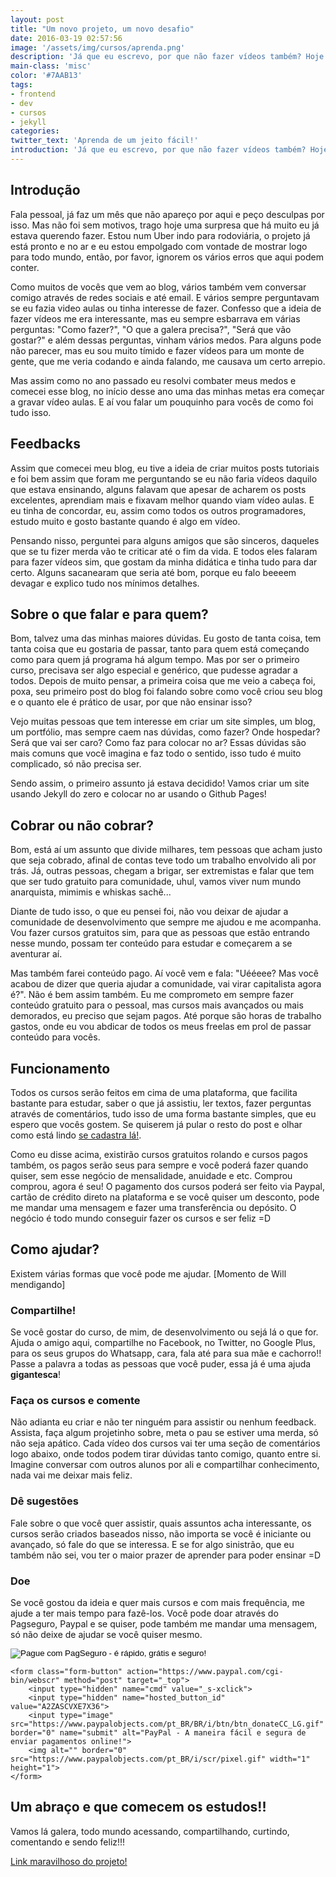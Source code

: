 ```yaml
---
layout: post
title: "Um novo projeto, um novo desafio"
date: 2016-03-19 02:57:56
image: '/assets/img/cursos/aprenda.png'
description: 'Já que eu escrevo, por que não fazer vídeos também? Hoje começa mais um desafio pessoal meu, criar cursos sobre desenvolvimento web em geral.'
main-class: 'misc'
color: '#7AAB13'
tags:
- frontend
- dev
- cursos
- jekyll
categories:
twitter_text: 'Aprenda de um jeito fácil!'
introduction: 'Já que eu escrevo, por que não fazer vídeos também? Hoje começa mais um desafio pessoal meu, criar cursos sobre desenvolvimento web em geral.'
---
```


## Introdução

Fala pessoal, já faz um mês que não apareço por aqui e peço desculpas por isso. Mas não foi sem motivos, trago hoje uma surpresa que há muito eu já estava querendo fazer. Estou num Uber indo para rodoviária, o projeto já está pronto e no ar e eu estou empolgado com vontade de mostrar logo para todo mundo, então, por favor, ignorem os vários erros que aqui podem conter.

Como muitos de vocês que vem ao blog, vários também vem conversar comigo através de redes sociais e até email. E vários sempre perguntavam se eu fazia video aulas ou tinha interesse de fazer. Confesso que a ideia de fazer vídeos me era interessante, mas eu sempre esbarrava em várias perguntas: "Como fazer?", "O que a galera precisa?", "Será que vão gostar?" e além dessas perguntas, vinham vários medos. Para alguns pode não parecer, mas eu sou muito tímido e fazer vídeos para um monte de gente, que me veria codando e ainda falando, me causava um certo arrepio.

Mas assim como no ano passado eu resolvi combater meus medos e comecei esse blog, no início desse ano uma das minhas metas era começar a gravar vídeo aulas. E aí vou falar um pouquinho para vocês de como foi tudo isso.


## Feedbacks

Assim que comecei meu blog, eu tive a ideia de criar muitos posts tutoriais e foi bem assim que foram me perguntando se eu não faria vídeos daquilo que estava ensinando, alguns falavam que apesar de acharem os posts excelentes, aprendiam mais e fixavam melhor quando viam vídeo aulas. E eu tinha de concordar, eu, assim como todos os outros programadores, estudo muito e gosto bastante quando é algo em vídeo.

Pensando nisso, perguntei para alguns amigos que são sinceros, daqueles que se tu fizer merda vão te criticar até o fim da vida. E todos eles falaram para fazer vídeos sim, que gostam da minha didática e tinha tudo para dar certo. Alguns sacanearam que seria até bom, porque eu falo beeeem devagar e explico tudo nos mínimos detalhes.


## Sobre o que falar e para quem?

Bom, talvez uma das minhas maiores dúvidas. Eu gosto de tanta coisa, tem tanta coisa que eu gostaria de passar, tanto para quem está começando como para quem já programa há algum tempo. Mas por ser o primeiro curso, precisava ser algo especial e genérico, que pudesse agradar a todos. Depois de muito pensar, a primeira coisa que me veio a cabeça foi, poxa, seu primeiro post do blog foi falando sobre como você criou seu blog e o quanto ele é prático de usar, por que não ensinar isso?

Vejo muitas pessoas que tem interesse em criar um site simples, um blog, um portfólio, mas sempre caem nas dúvidas, como fazer? Onde hospedar? Será que vai ser caro? Como faz para colocar no ar? Essas dúvidas são mais comuns que você imagina e faz todo o sentido, isso tudo é muito complicado, só não precisa ser.

Sendo assim, o primeiro assunto já estava decidido! Vamos criar um site usando Jekyll do zero e colocar no ar usando o Github Pages!


## Cobrar ou não cobrar?

Bom, está aí um assunto que divide milhares, tem pessoas que acham justo que seja cobrado, afinal de contas teve todo um trabalho envolvido ali por trás. Já, outras pessoas, chegam a brigar, ser extremistas e falar que tem que ser tudo gratuito para comunidade, uhul, vamos viver num mundo anarquista, mimimis e whiskas sachê...

Diante de tudo isso, o que eu pensei foi, não vou deixar de ajudar a comunidade de desenvolvimento que sempre me ajudou e me acompanha. Vou fazer cursos gratuitos sim, para que as pessoas que estão entrando nesse mundo, possam ter conteúdo para estudar e começarem a se aventurar aí.

Mas também farei conteúdo pago. Aí você vem e fala: "Uééeee? Mas você acabou de dizer que queria ajudar a comunidade, vai virar capitalista agora é?". Não é bem assim também. Eu me comprometo em sempre fazer conteúdo gratuito para o pessoal, mas cursos mais avançados ou mais demorados, eu preciso que sejam pagos. Até porque são horas de trabalho gastos, onde eu vou abdicar de todos os meus freelas em prol de passar conteúdo para vocês.


## Funcionamento

Todos os cursos serão feitos em cima de uma plataforma, que facilita bastante para estudar, saber o que já assistiu, ler textos, fazer perguntas através de comentários, tudo isso de uma forma bastante simples, que eu espero que vocês gostem. Se quiserem já pular o resto do post e olhar como está lindo [se cadastra lá!](http://willianjusten.teachable.com/).

Como eu disse acima, existirão cursos gratuitos rolando e cursos pagos também, os pagos serão seus para sempre e você poderá fazer quando quiser, sem esse negócio de mensalidade, anuidade e etc. Comprou comprou, agora é seu! O pagamento dos cursos poderá ser feito via Paypal, cartão de crédito direto na plataforma e se você quiser um desconto, pode me mandar uma mensagem e fazer uma transferência ou depósito. O negócio é todo mundo conseguir fazer os cursos e ser feliz =D


## Como ajudar?

Existem várias formas que você pode me ajudar. [Momento de Will mendigando]

### Compartilhe!

Se você gostar do curso, de mim, de desenvolvimento ou sejá lá o que for. Ajuda o amigo aqui, compartilhe no Facebook, no Twitter, no Google Plus, para os seus grupos do Whatsapp, cara, fala até para sua mãe e cachorro!! Passe a palavra a todas as pessoas que você puder, essa já é uma ajuda **gigantesca**!

### Faça os cursos e comente

Não adianta eu criar e não ter ninguém para assistir ou nenhum feedback. Assista, faça algum projetinho sobre, meta o pau se estiver uma merda, só não seja apático. Cada vídeo dos cursos vai ter uma seção de comentários logo abaixo, onde todos podem tirar dúvidas tanto comigo, quanto entre si. Imagine conversar com outros alunos por ali e compartilhar conhecimento, nada vai me deixar mais feliz.

### Dê sugestões

Fale sobre o que você quer assistir, quais assuntos acha interessante, os cursos serão criados baseados nisso, não importa se você é iniciante ou avançado, só fale do que se interessa. E se for algo sinistrão, que eu também não sei, vou ter o maior prazer de aprender para poder ensinar =D

### Doe

Se você gostou da ideia e quer mais cursos e com mais frequência, me ajude a ter mais tempo para fazê-los. Você pode doar através do Pagseguro, Paypal e se quiser, pode também me mandar uma mensagem, só não deixe de ajudar se você quiser mesmo.

<div class="container-donation">
    <form class="form-button" action="https://pagseguro.uol.com.br/checkout/v2/donation.html" method="post">
        <!-- NÃO EDITE OS COMANDOS DAS LINHAS ABAIXO -->
        <input type="hidden" name="currency" value="BRL">
        <input type="hidden" name="receiverEmail" value="willianjustenqui@gmail.com">
        <input type="image" src="https://stc.pagseguro.uol.com.br/public/img/botoes/doacoes/209x48-doar-assina.gif" name="submit" alt="Pague com PagSeguro - é rápido, grátis e seguro!">
    </form>

    <form class="form-button" action="https://www.paypal.com/cgi-bin/webscr" method="post" target="_top">
        <input type="hidden" name="cmd" value="_s-xclick">
        <input type="hidden" name="hosted_button_id" value="A2ZASCVXE7X36">
        <input type="image" src="https://www.paypalobjects.com/pt_BR/BR/i/btn/btn_donateCC_LG.gif" border="0" name="submit" alt="PayPal - A maneira fácil e segura de enviar pagamentos online!">
        <img alt="" border="0" src="https://www.paypalobjects.com/pt_BR/i/scr/pixel.gif" width="1" height="1">
    </form>
</div>

## Um abraço e que comecem os estudos!!

Vamos lá galera, todo mundo acessando, compartilhando, curtindo, comentando e sendo feliz!!!

[Link maravilhoso do projeto!](http://willianjusten.teachable.com/)









